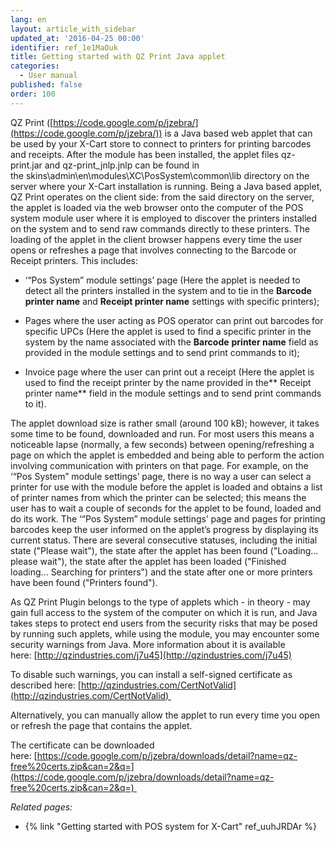 ```yaml
---
lang: en
layout: article_with_sidebar
updated_at: '2016-04-25 00:00'
identifier: ref_1e1MaOuk
title: Getting started with QZ Print Java applet
categories:
  - User manual
published: false
order: 100
---
```



QZ Print ([https://code.google.com/p/jzebra/](https://code.google.com/p/jzebra/)) is a Java based web applet that can be used by your X-Cart store to connect to printers for printing barcodes and receipts. After the module has been installed, the applet files qz-print.jar and qz-print_jnlp.jnlp can be found in the skins\admin\en\modules\XC\PosSystem\common\lib directory on the server where your X-Cart installation is running. Being a Java based applet, QZ Print operates on the client side: from the said directory on the server, the applet is loaded via the web browser onto the computer of the POS system module user where it is employed to discover the printers installed on the system and to send raw commands directly to these printers. The loading of the applet in the client browser happens every time the user opens or refreshes a page that involves connecting to the Barcode or Receipt printers. This includes:

*   ‘“Pos System” module settings’ page (Here the applet is needed to detect all the printers installed in the system and to tie in the **Barcode printer name** and **Receipt printer name** settings with specific printers);

*   Pages where the user acting as POS operator can print out barcodes for specific UPCs (Here the applet is used to find a specific printer in the system by the name associated with the **Barcode** **printer name** field as provided in the module settings and to send print commands to it);

*   Invoice page where the user can print out a receipt (Here the applet is used to find the receipt printer by the name provided in the** Receipt printer name** field in the module settings and to send print commands to it).

The applet download size is rather small (around 100 kB); however, it takes some time to be found, downloaded and run. For most users this means a noticeable lapse (normally, a few seconds) between opening/refreshing a page on which the applet is embedded and being able to perform the action involving communication with printers on that page. For example, on the ‘“Pos System” module settings’ page, there is no way a user can select a printer for use with the module before the applet is loaded and obtains a list of printer names from which the printer can be selected; this means the user has to wait a couple of seconds for the applet to be found, loaded and do its work. The ‘“Pos System” module settings’ page and pages for printing barcodes keep the user informed on the applet’s progress by displaying its current status. There are several consecutive statuses, including the initial state ("Please wait"), the state after the applet has been found ("Loading... please wait"), the state after the applet has been loaded ("Finished loading... Searching for printers") and the state after one or more printers have been found ("Printers found").

As QZ Print Plugin belongs to the type of applets which - in theory - may gain full access to the system of the computer on which it is run, and Java takes steps to protect end users from the security risks that may be posed by running such applets, while using the module, you may encounter some security warnings from Java. More information about it is available here: [http://qzindustries.com/j7u45](http://qzindustries.com/j7u45)

To disable such warnings, you can install a self-signed certificate as described here: [http://qzindustries.com/CertNotValid](http://qzindustries.com/CertNotValid) 

Alternatively, you can manually allow the applet to run every time you open or refresh the page that contains the applet.

The certificate can be downloaded here: [https://code.google.com/p/jzebra/downloads/detail?name=qz-free%20certs.zip&can=2&q=](https://code.google.com/p/jzebra/downloads/detail?name=qz-free%20certs.zip&can=2&q=) 

_Related pages:_

*   {% link "Getting started with POS system for X-Cart" ref_uuhJRDAr %}

